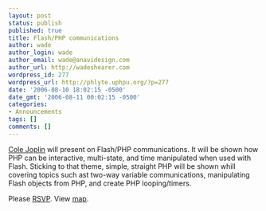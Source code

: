 ```yaml
---
layout: post
status: publish
published: true
title: Flash/PHP communications
author: wade
author_login: wade
author_email: wade@anavidesign.com
author_url: http://wadeshearer.com
wordpress_id: 277
wordpress_url: http://phlyte.uphpu.org/?p=277
date: '2006-08-10 18:02:15 -0500'
date_gmt: '2006-08-11 00:02:15 -0500'
categories:
- Announcements
tags: []
comments: []
---
```

<p><a href="/users.php?mode=profile&uid=867">Cole Joplin</a> will present on Flash/PHP communications. It will be shown how PHP can be interactive, multi-state, and time manipulated when used with Flash. Sticking to that theme, simple, straight PHP will be shown whill covering topics such ast two-way variable communications, manipulating Flash objects from PHP, and create PHP looping/timers.
<p>Please <a href="http://www.uphpu.org/profiles.php?uid=411&subject=Meeting%20RSVP&message=I%20will%20be%20attending%20the%20October%202006%20meeting.">RSVP</a>. View <a href="http://maps.google.com/maps?q=14944+Pony+Express+Rd,+Bluffdale,+UT+84065&spn=.103811,.163404&iwloc=A&hl=en">map</a>.</p>
